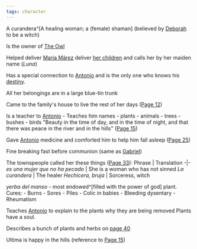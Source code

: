 ```yaml
---
tags: character
---
```

A curandera^[A healing woman; a (female) shaman]
(believed by [Deborah](</MárezFamily/DeborahandTheresa.md#deborah>) to be a witch)

Is the owner of [The Owl](</Symbols/TheOwl.md>)

Helped deliver [Maria Márez](</MárezFamily/GabrielandMariaMárez.md#maria-márez>) deliver [her children](</MárezFamily/GabrielandMariaMárez.md#list-of-children>) and calls her by her maiden name (*Luna*)

Has a special connection to [Antonio](</MárezFamily/AntonioMárez.md>) and is the only one who knows his [destiny](</Symbols/afterbirth.md#interpretation>).

All her belongings are in a large blue-tin trunk

Came to the family's house to live the rest of her days ([Page 12](</BMU.md?page=24>))

Is a teacher to [Antonio](</MárezFamily/AntonioMárez.md>)
	- Teaches him names
		- plants
		- animals
		- trees
		- bushes
		- birds
"Beauty in the time of day, and in the time of night, and that there was peace in the river and in the hills" ([Page 15](</BMU.md?page=27>))

Gave [Antonio](</MárezFamily/AntonioMárez.md>) medicine and comforted him to help him fall asleep ([Page 25](</BMU.md?page=37>))

Fine breaking fast before communion (same as [Gabriel](</MárezFamily/GabrielandMariaMárez.md#gabriel-márez>))

The townspeople called her these things ([Page 33](</BMU.md?page=45>)):
Phrase | Translation
-|-
*es una mujer que no ha pecado* | She is a woman who has not sinned
*La curandera* | The healer
*Hechicera, bruja* | Sorceress, witch

*yerba del manso* - most endowed^[filled with the power of god] plant. Cures:
	- Burns
	- Sores
	- Piles
	- Colic in babies
	- Bleeding dysentary
	- Rheumatism 

Teaches [Antonio](</MárezFamily/AntonioMárez.md>) to explain to the plants why they are being removed
Plants have a soul.

Describes a bunch of plants and herbs on [page 40](</BMU.md?page=52>)

Ultima is happy in the hills (reference to [Page 15](</BMU.md?page=27>))